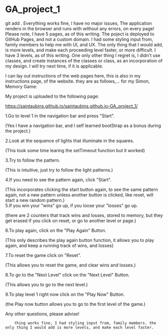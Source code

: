 # GA_project_1

git add .
Everything works fine, I have no major issues, The application renders in the browser and runs with without any errors, on every page! Please note, I have 5 pages, as of this writing. The poject is deployed to GitHub Pages, and not a custom domain. I had some styling input from, family members to help me with UI, and UX. The only thing that I would add, is more levels, and make each proceeding level faster, or more difficult. I have 3 levels, as of this writing. One only other thing I regret is, I didn't use classes, and create instances of the classes or class, as an incorporation of my design. I will try next time, if it is applicable.

I can lay out instructions of the web pages here, this is also in my instructions page, of the website. they are as follows,... for my Simon, Memory Game:

My project is uploaded to the following page:

https://saintaubins.github.io/saintaubins.github.io-GA_project_1/

1.Go to level 1 in the navigation bar and press "Start".

(Yes I have a navigation bar, and I self learned bootStrap as a bonus during the project.)
                            
2.Look at the sequence of lights that illuminate in the squares.

(This took some time learing the setTimeout function but it worked)
                           
3.Try to follow the pattern.

(This is intuitive, just try to follow the light patterns.)
                           
4.If you need to see the pattern again, click "Start".

(This incorporates clicking the start button again, to see the same pattern again, not a new pattern unless another button is clicked, like reset, will start a new random pattern.)                            
5.If you win your "wins" go up, if you loose your "losses" go up.

(there are 2 counters that track wins and losses, stored to memory, but they get erased if you click on reset, or go to another level or page.)
                            
6.To play again, click on the "Play Again" Button.

(This only describes the play again button function, it allows you to play again, and keep a running track of wins, and losses)
                            
7.To reset the game click on "Reset".

(This allows you to reset the game, and clear wins and losses.)
                            
8.To go to the "Next Level" click on the "Next Level" Button.

(This allows you to go to the next level.)
                           
9.To play level 1 right now click on the "Play Now" Button.

(the Play now button allows you to go to the first level of the game.)

Any other questions, please advise!  
        
        thing works fine, I had styling input from, family members. the only thing I would add is more levels, and make each level faster. 
